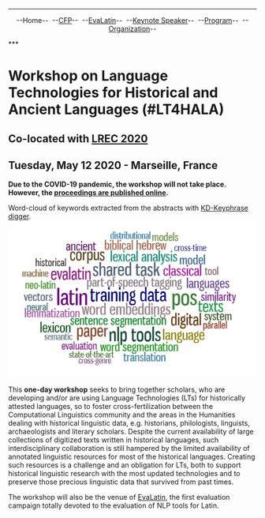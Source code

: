 ***

<p style="text-align: center;">--Home--&nbsp;&nbsp;--<a href="CFP">CFP</a>--&nbsp;&nbsp;--<a href="EvaLatin">EvaLatin</a>--&nbsp;&nbsp;--<a href="Keynote">Keynote Speaker</a>--&nbsp;&nbsp;--<a href="Program">Program</a>--&nbsp;&nbsp;--<a href="organization">Organization</a>--</p>
***

# Workshop on Language Technologies for Historical and Ancient Languages (#LT4HALA)
## Co-located with [LREC 2020](https://lrec2020.lrec-conf.org/)
## Tuesday, May 12 2020 - Marseille, France

**Due to the COVID-19 pandemic, the workshop will not take place. However, the [proceedings are published online](https://lrec2020.lrec-conf.org/media/proceedings/Workshops/Books/LT4HALAbook.pdf).**

Word-cloud of keywords extracted from the abstracts with [KD-Keyphrase digger](http://celct.fbk.eu:8080/KD_KeyDigger/).
![](KD.png)

This **one-day workshop** seeks to bring together scholars, who are developing and/or are using Language Technologies (LTs) for historically attested languages, so to foster cross-fertilization between the Computational Linguistics community and the areas in the Humanities dealing with historical linguistic data, e.g. historians, philologists, linguists, archaeologists and literary scholars. Despite the current availability of large collections of digitized texts written in historical languages, such interdisciplinary collaboration is still hampered by the limited availability of annotated linguistic resources for most of the historical languages. Creating such resources is a challenge and an obligation for LTs, both to support historical linguistic research with the most updated technologies and to preserve those precious linguistic data that survived from past times.

The workshop will also be the venue of [EvaLatin](EvaLatin), the first evaluation campaign totally devoted to the evaluation of NLP tools for Latin.


